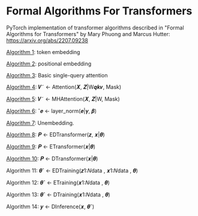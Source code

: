 # Formal Algorithms For Transformers

PyTorch implementation of transformer algorithms described in "Formal Algorithms for Transformers" by Mary Phuong and Marcus Hutter:  https://arxiv.org/abs/2207.09238

[Algorithm 1](https://github.com/myazdani/formal-algorithms-for-transformers/blob/main/src/alg_1.py): token embedding

[Algorithm 2](https://github.com/myazdani/formal-algorithms-for-transformers/blob/main/src/alg_2.py): positional embedding

[Algorithm 3](https://github.com/myazdani/formal-algorithms-for-transformers/blob/main/src/alg_3.py): Basic single-query attention

[Algorithm 4](https://github.com/myazdani/formal-algorithms-for-transformers/blob/main/src/alg_4.py): 𝑽˜ ← Attention(𝑿, 𝒁|W𝒒𝒌𝒗, Mask)

[Algorithm 5](https://github.com/myazdani/formal-algorithms-for-transformers/blob/main/src/alg_5.py): 𝑽˜ ← MHAttention(𝑿, 𝒁|W, Mask)

[Algorithm 6](https://github.com/myazdani/formal-algorithms-for-transformers/blob/main/src/alg_6.py): ˆ𝒆 ← layer_norm(𝒆|𝜸, 𝜷)

[Algorithm 7](https://github.com/myazdani/formal-algorithms-for-transformers/blob/main/src/alg_7.py): Unembedding.

[Algorithm 8](https://github.com/myazdani/formal-algorithms-for-transformers/blob/main/src/alg_8.py): 𝑷 ← EDTransformer(𝒛, 𝒙|𝜽)

[Algorithm 9](https://github.com/myazdani/formal-algorithms-for-transformers/blob/main/src/alg_9.py): 𝑷 ← ETransformer(𝒙|𝜽)

[Algorithm 10](https://github.com/myazdani/formal-algorithms-for-transformers/blob/main/src/alg_10.py): 𝑷 ← DTransformer(𝒙|𝜽)

Algorithm 11: 𝜽ˆ ← EDTraining(𝒛1:𝑁data , 𝒙1:𝑁data , 𝜽)

Algorithm 12: 𝜽ˆ ← ETraining(𝒙1:𝑁data , 𝜽)

Algorithm 13: 𝜽ˆ ← DTraining(𝒙1:𝑁data , 𝜽)

Algorithm 14: 𝒚 ← DInference(𝒙, 𝜽ˆ)
